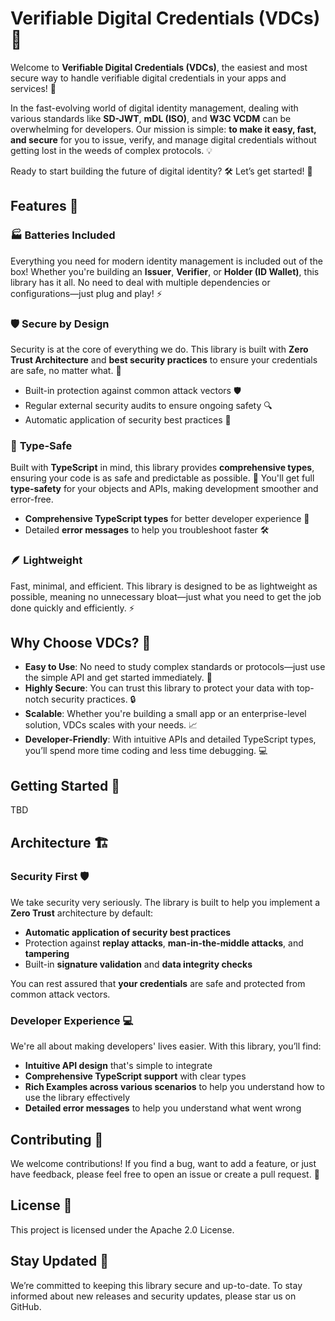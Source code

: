 # Verifiable Digital Credentials (VDCs) 🪪

Welcome to **Verifiable Digital Credentials (VDCs)**, the easiest and most secure way to handle verifiable digital credentials in your apps and services! 🚀

In the fast-evolving world of digital identity management, dealing with various standards like **SD-JWT**, **mDL (ISO)**, and **W3C VCDM** can be overwhelming for developers. Our mission is simple: **to make it easy, fast, and secure** for you to issue, verify, and manage digital credentials without getting lost in the weeds of complex protocols. 💡

Ready to start building the future of digital identity? 🛠️ Let’s get started! 🚀

## Features 🌟

### 🏭 **Batteries Included**

Everything you need for modern identity management is included out of the box! Whether you're building an **Issuer**, **Verifier**, or **Holder (ID Wallet)**, this library has it all. No need to deal with multiple dependencies or configurations—just plug and play! ⚡

### 🛡️ **Secure by Design**

Security is at the core of everything we do. This library is built with **Zero Trust Architecture** and **best security practices** to ensure your credentials are safe, no matter what. 🔐

- Built-in protection against common attack vectors 🛡️
- Regular external security audits to ensure ongoing safety 🔍
- Automatic application of security best practices 🏅

### 🎯 **Type-Safe**

Built with **TypeScript** in mind, this library provides **comprehensive types**, ensuring your code is as safe and predictable as possible. 💎 You'll get full **type-safety** for your objects and APIs, making development smoother and error-free.

- **Comprehensive TypeScript types** for better developer experience 📝
- Detailed **error messages** to help you troubleshoot faster 🛠️

### 🪶 **Lightweight**

Fast, minimal, and efficient. This library is designed to be as lightweight as possible, meaning no unnecessary bloat—just what you need to get the job done quickly and efficiently. ⚡

## Why Choose VDCs? 🤔

- **Easy to Use**: No need to study complex standards or protocols—just use the simple API and get started immediately. 🎉
- **Highly Secure**: You can trust this library to protect your data with top-notch security practices. 🔒
- **Scalable**: Whether you're building a small app or an enterprise-level solution, VDCs scales with your needs. 📈
- **Developer-Friendly**: With intuitive APIs and detailed TypeScript types, you’ll spend more time coding and less time debugging. 💻

## Getting Started 🏁

TBD

## Architecture 🏗️

### Security First 🛡️

We take security very seriously. The library is built to help you implement a **Zero Trust** architecture by default:

- **Automatic application of security best practices**
- Protection against **replay attacks**, **man-in-the-middle attacks**, and **tampering**
- Built-in **signature validation** and **data integrity checks**

You can rest assured that **your credentials** are safe and protected from common attack vectors.

### Developer Experience 💻

We're all about making developers' lives easier. With this library, you’ll find:

- **Intuitive API design** that's simple to integrate
- **Comprehensive TypeScript support** with clear types
- **Rich Examples across various scenarios** to help you understand how to use the library effectively
- **Detailed error messages** to help you understand what went wrong

## Contributing 🤝

We welcome contributions! If you find a bug, want to add a feature, or just have feedback, please feel free to open an issue or create a pull request. 🚀

## License 📜

This project is licensed under the Apache 2.0 License.

## Stay Updated 🚨

We’re committed to keeping this library secure and up-to-date. To stay informed about new releases and security updates, please star us on GitHub.
